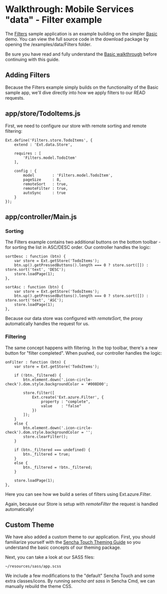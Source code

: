 # Walkthrough: Mobile Services "data" - Filter example

The [Filters](#!/example/Filters) sample application is an example building on the simpler [Basic](#!/example/Basic) demo.
You can view the full source code in the download package by opening the /examples/data/Filters folder.

Be sure you have read and fully understand the [Basic walkthrough](#!/guide/data_basic) before continuing with this guide.

## Adding Filters

Because the Filters example simply builds on the functionality of the Basic sample app, we'll dive directly into how we apply filters to our READ requests.

## app/store/TodoItems.js

First, we need to configure our store with remote sorting and remote filtering:

    Ext.define('Filters.store.TodoItems', {
        extend : 'Ext.data.Store',

        requires : [
            'Filters.model.TodoItem'
        ],

        config : {
            model        : 'Filters.model.TodoItem',
            pageSize     : 8,
            remoteSort   : true,
            remoteFilter : true,
            autoSync     : true
        }
    });

## app/controller/Main.js

### Sorting

The Filters example contains two additional buttons on the bottom toolbar - for sorting the list in ASC/DESC order.
Our controller handles the logic:

    sortDesc : function (btn) {
        var store = Ext.getStore('TodoItems');
        btn.up().getPressedButtons().length === 0 ? store.sort([]) : store.sort('text', 'DESC');
        store.loadPage(1);
    },

    sortAsc : function (btn) {
        var store = Ext.getStore('TodoItems');
        btn.up().getPressedButtons().length === 0 ? store.sort([]) : store.sort('text', 'ASC');
        store.loadPage(1);
    },

Because our data store was configured with *remoteSort*, the proxy automatically handles the request for us.

### Filtering

The same concept happens with filtering. In the top toolbar, there's a new button for "filter completed".
When pushed, our controller handles the logic:

    onFilter : function (btn) {
        var store = Ext.getStore('TodoItems');

        if (!btn._filtered) {
            btn.element.down('.icon-circle-check').dom.style.backgroundColor = '#008D00';

            store.filter([
                Ext.create('Ext.azure.Filter', {
                    property : "complete",
                    value    : "false"
                })
            ]);
        }
        else {
            btn.element.down('.icon-circle-check').dom.style.backgroundColor = '';
            store.clearFilter();
        }

        if (btn._filtered === undefined) {
            btn._filtered = true;
        }
        else {
            btn._filtered = !btn._filtered;
        }

        store.loadPage(1);
    },

Here you can see how we build a series of filters using Ext.azure.Filter.

Again, because our Store is setup with *remoteFilter* the request is handled automatically!

## Custom Theme

We have also added a custom theme to our application. First, you should familiarize yourself with the
[Sencha Touch Theming Guide](http://docs.sencha.com/touch/2.3.1/#!/guide/theming) so you understand
the basic concepts of our theming package.

Next, you can take a look at our SASS files:

    ~/resources/sass/app.scss

We include a few modifications to the "default" Sencha Touch and some extra classes/icons. By running
*sencha ant sass* in Sencha Cmd, we can manually rebuild the theme CSS.